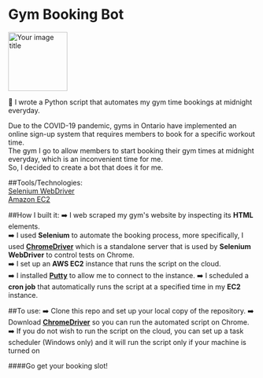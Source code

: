 # Gym Booking Bot

<img src="https://user-images.githubusercontent.com/36112125/113499920-e8431a00-94e7-11eb-977a-0f0810a3a0e8.png" alt="Your image title" width="120"/>

:muscle: I wrote a Python script that automates my gym time bookings at midnight everyday.

Due to the COVID-19 pandemic, gyms in Ontario have implemented an online sign-up system that requires members to book for a specific workout time.  
The gym I go to allow members to start booking their gym times at midnight everyday, which is an inconvenient time for me.  
So, I decided to create a bot that does it for me.

##Tools/Technologies:  
[Selenium WebDriver](https://www.selenium.dev/documentation/en/webdriver/)  
[Amazon EC2](https://aws.amazon.com/ec2/)

##How I built it:
:arrow_right:	I web scraped my gym's website by inspecting its **HTML** elements.  
:arrow_right:	I used **Selenium** to automate the booking process, more specifically, 
I used [**ChromeDriver**](https://chromedriver.chromium.org/) which is a standalone server that is used by **Selenium WebDriver** to control tests on Chrome.  
:arrow_right:	I set up an **AWS EC2** instance that runs the script on the cloud.  
:arrow_right:	I installed [**Putty**](https://www.putty.org/) to allow me to connect to the instance.
:arrow_right:	I scheduled a **cron job** that automatically runs the script at a specified time in my **EC2** instance.

##To use:
:arrow_right:	Clone this repo and set up your local copy of the repository.
:arrow_right:	Download [**ChromeDriver**](https://chromedriver.chromium.org/) so you can run the automated script on Chrome.
:arrow_right:	If you do not wish to run the script on the cloud, you can set up a task scheduler (Windows only) and it will run the script only if your machine is turned on

####Go get your booking slot!
